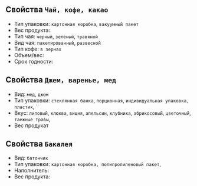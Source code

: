 
## Свойства `Чай, кофе, какао`

* Тип упаковки: `картонная коробка`, `вакуумный пакет` 
* Вес продукта:
* Тип чая: `черный`, `зеленый`, `травяной`
* Вид чая: `пакетированный`, `развесной` 
* Тип кофе: `в зернах`
* Объем/вес: 
* Срок годности: 


## Свойства `Джем, варенье, мед`

* Вид: `мед`, `джем`
* Тип упаковки: `стеклянная банка`, `порционная`, `индивидуальная упаковка, пластик`, ``
* Вкус: `липовый`, `клюква`, `вишня`, `апельсин`, `клубника`, `абрикосовый`, `цветочный`, `таежные травы`,
* Вес продукат

## Свойства `Бакалея`

* Вид: `батончик`
* Тип упаковки: `картонная коробка, полипропиленовый пакет`,
* Наполнитель: 
* Вес продукта: 


